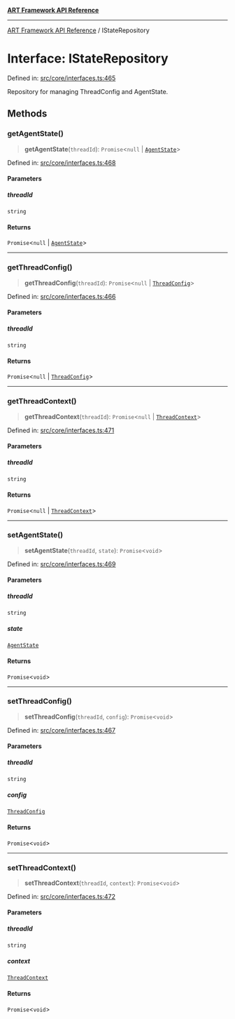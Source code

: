 [**ART Framework API Reference**](../README.md)

***

[ART Framework API Reference](../README.md) / IStateRepository

# Interface: IStateRepository

Defined in: [src/core/interfaces.ts:465](https://github.com/hashangit/ART/blob/13d06b82b833201787abcae252aaec8212ec73f7/src/core/interfaces.ts#L465)

Repository for managing ThreadConfig and AgentState.

## Methods

### getAgentState()

> **getAgentState**(`threadId`): `Promise`\<`null` \| [`AgentState`](AgentState.md)\>

Defined in: [src/core/interfaces.ts:468](https://github.com/hashangit/ART/blob/13d06b82b833201787abcae252aaec8212ec73f7/src/core/interfaces.ts#L468)

#### Parameters

##### threadId

`string`

#### Returns

`Promise`\<`null` \| [`AgentState`](AgentState.md)\>

***

### getThreadConfig()

> **getThreadConfig**(`threadId`): `Promise`\<`null` \| [`ThreadConfig`](ThreadConfig.md)\>

Defined in: [src/core/interfaces.ts:466](https://github.com/hashangit/ART/blob/13d06b82b833201787abcae252aaec8212ec73f7/src/core/interfaces.ts#L466)

#### Parameters

##### threadId

`string`

#### Returns

`Promise`\<`null` \| [`ThreadConfig`](ThreadConfig.md)\>

***

### getThreadContext()

> **getThreadContext**(`threadId`): `Promise`\<`null` \| [`ThreadContext`](ThreadContext.md)\>

Defined in: [src/core/interfaces.ts:471](https://github.com/hashangit/ART/blob/13d06b82b833201787abcae252aaec8212ec73f7/src/core/interfaces.ts#L471)

#### Parameters

##### threadId

`string`

#### Returns

`Promise`\<`null` \| [`ThreadContext`](ThreadContext.md)\>

***

### setAgentState()

> **setAgentState**(`threadId`, `state`): `Promise`\<`void`\>

Defined in: [src/core/interfaces.ts:469](https://github.com/hashangit/ART/blob/13d06b82b833201787abcae252aaec8212ec73f7/src/core/interfaces.ts#L469)

#### Parameters

##### threadId

`string`

##### state

[`AgentState`](AgentState.md)

#### Returns

`Promise`\<`void`\>

***

### setThreadConfig()

> **setThreadConfig**(`threadId`, `config`): `Promise`\<`void`\>

Defined in: [src/core/interfaces.ts:467](https://github.com/hashangit/ART/blob/13d06b82b833201787abcae252aaec8212ec73f7/src/core/interfaces.ts#L467)

#### Parameters

##### threadId

`string`

##### config

[`ThreadConfig`](ThreadConfig.md)

#### Returns

`Promise`\<`void`\>

***

### setThreadContext()

> **setThreadContext**(`threadId`, `context`): `Promise`\<`void`\>

Defined in: [src/core/interfaces.ts:472](https://github.com/hashangit/ART/blob/13d06b82b833201787abcae252aaec8212ec73f7/src/core/interfaces.ts#L472)

#### Parameters

##### threadId

`string`

##### context

[`ThreadContext`](ThreadContext.md)

#### Returns

`Promise`\<`void`\>
